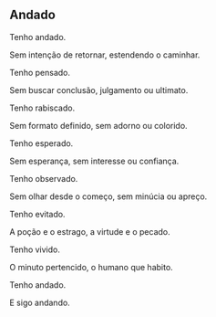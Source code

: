 ## Andado

Tenho andado.

Sem intenção de retornar, estendendo o caminhar.

Tenho pensado.

Sem buscar conclusão, julgamento ou ultimato.

Tenho rabiscado.

Sem formato definido, sem adorno ou colorido.

Tenho esperado.

Sem esperança, sem interesse ou confiança.

Tenho observado.

Sem olhar desde o começo, sem minúcia ou apreço.

Tenho evitado.

A poção e o estrago, a virtude e o pecado.

Tenho vivido.

O minuto pertencido, o humano que habito.

Tenho andado.

E sigo andando.

